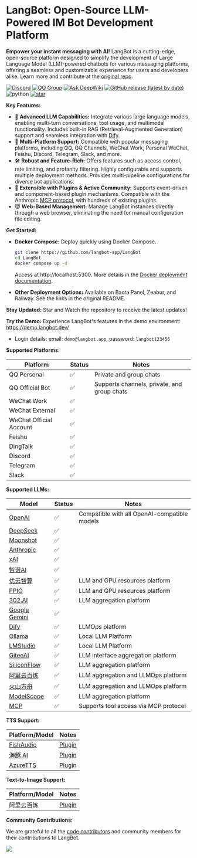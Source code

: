 # LangBot: Open-Source LLM-Powered IM Bot Development Platform

**Empower your instant messaging with AI!** LangBot is a cutting-edge, open-source platform designed to simplify the development of Large Language Model (LLM)-powered chatbots for various messaging platforms, offering a seamless and customizable experience for users and developers alike. Learn more and contribute at the [original repo](https://github.com/langbot-app/LangBot).

[![Discord](https://img.shields.io/discord/1335141740050649118?logo=discord&labelColor=%20%235462eb&logoColor=%20%23f5f5f5&color=%20%235462eb)](https://discord.gg/wdNEHETs87)
[![QQ Group](https://img.shields.io/badge/%E7%A4%BE%E5%8C%BAQQ%E7%BE%A4-966235608-blue)](https://qm.qq.com/q/JLi38whHum)
[![Ask DeepWiki](https://deepwiki.com/badge.svg)](https://deepwiki.com/langbot-app/LangBot)
[![GitHub release (latest by date)](https://img.shields.io/github/v/release/langbot-app/LangBot)](https://github.com/langbot-app/LangBot/releases/latest)
<img src="https://img.shields.io/badge/python-3.10 ~ 3.13 -blue.svg" alt="python">
[![star](https://gitcode.com/RockChinQ/LangBot/star/badge.svg)](https://gitcode.com/RockChinQ/LangBot)

**Key Features:**

*   💬 **Advanced LLM Capabilities:** Integrate various large language models, enabling multi-turn conversations, tool usage, and multimodal functionality. Includes built-in RAG (Retrieval-Augmented Generation) support and seamless integration with [Dify](https://dify.ai).
*   🤖 **Multi-Platform Support:** Compatible with popular messaging platforms, including QQ, QQ Channels, WeChat Work, Personal WeChat, Feishu, Discord, Telegram, Slack, and more.
*   🛠️ **Robust and Feature-Rich:** Offers features such as access control, rate limiting, and profanity filtering. Highly configurable and supports multiple deployment methods. Provides multi-pipeline configurations for diverse bot applications.
*   🧩 **Extensible with Plugins & Active Community:** Supports event-driven and component-based plugin mechanisms. Compatible with the Anthropic [MCP protocol](https://modelcontextprotocol.io/), with hundreds of existing plugins.
*   😻 **Web-Based Management:** Manage LangBot instances directly through a web browser, eliminating the need for manual configuration file editing.

**Get Started:**

*   **Docker Compose:** Deploy quickly using Docker Compose.
    ```bash
    git clone https://github.com/langbot-app/LangBot
    cd LangBot
    docker compose up -d
    ```
    Access at http://localhost:5300. More details in the [Docker deployment documentation](https://docs.langbot.app/zh/deploy/langbot/docker.html).

*   **Other Deployment Options:**  Available on Baota Panel, Zeabur, and Railway. See the links in the original README.

**Stay Updated:**  Star and Watch the repository to receive the latest updates!

**Try the Demo:**  Experience LangBot's features in the demo environment: https://demo.langbot.dev/
*   Login details:  email: `demo@langbot.app`, password: `langbot123456`

**Supported Platforms:**

| Platform            | Status | Notes                                    |
| ------------------- | ------ | ---------------------------------------- |
| QQ Personal         | ✅     | Private and group chats                  |
| QQ Official Bot     | ✅     | Supports channels, private, and group chats |
| WeChat Work         | ✅     |                                          |
| WeChat External     | ✅     |                                          |
| WeChat Official Account | ✅     |                                          |
| Feishu              | ✅     |                                          |
| DingTalk            | ✅     |                                          |
| Discord             | ✅     |                                          |
| Telegram            | ✅     |                                          |
| Slack               | ✅     |                                          |

**Supported LLMs:**

| Model                       | Status | Notes                                    |
| --------------------------- | ------ | ---------------------------------------- |
| [OpenAI](https://platform.openai.com/) | ✅     | Compatible with all OpenAI-compatible models |
| [DeepSeek](https://www.deepseek.com/)      | ✅     |                                          |
| [Moonshot](https://www.moonshot.cn/)     | ✅     |                                          |
| [Anthropic](https://www.anthropic.com/)   | ✅     |                                          |
| [xAI](https://x.ai/)   | ✅     |                                          |
| [智谱AI](https://open.bigmodel.cn/)        | ✅     |                                          |
| [优云智算](https://www.compshare.cn/?ytag=GPU_YY-gh_langbot)      | ✅     | LLM and GPU resources platform             |
| [PPIO](https://ppinfra.com/user/register?invited_by=QJKFYD&utm_source=github_langbot) | ✅     | LLM and GPU resources platform             |
| [302.AI](https://share.302.ai/SuTG99)      | ✅     | LLM aggregation platform                 |
| [Google Gemini](https://aistudio.google.com/prompts/new_chat) | ✅     |                                          |
| [Dify](https://dify.ai)                   | ✅     | LLMOps platform                          |
| [Ollama](https://ollama.com/)                 | ✅     | Local LLM Platform                     |
| [LMStudio](https://lmstudio.ai/)                | ✅     | Local LLM Platform                     |
| [GiteeAI](https://ai.gitee.com/)              | ✅     | LLM interface aggregation platform       |
| [SiliconFlow](https://siliconflow.cn/)         | ✅     | LLM aggregation platform                 |
| [阿里云百炼](https://bailian.console.aliyun.com/)       | ✅     | LLM aggregation and LLMOps platform      |
| [火山方舟](https://console.volcengine.com/ark/region:ark+cn-beijing/model?vendor=Bytedance&view=LIST_VIEW)   | ✅     | LLM aggregation and LLMOps platform      |
| [ModelScope](https://modelscope.cn/docs/model-service/API-Inference/intro)       | ✅     | LLM aggregation platform      |
| [MCP](https://modelcontextprotocol.io/)      | ✅     | Supports tool access via MCP protocol     |

**TTS Support:**

| Platform/Model         | Notes                              |
| ---------------------- | ---------------------------------- |
| [FishAudio](https://fish.audio/zh-CN/discovery/)   | [Plugin](https://github.com/the-lazy-me/NewChatVoice) |
| [海豚 AI](https://www.ttson.cn/?source=thelazy) | [Plugin](https://github.com/the-lazy-me/NewChatVoice) |
| [AzureTTS](https://portal.azure.com/)            | [Plugin](https://github.com/Ingnaryk/LangBot_AzureTTS) |

**Text-to-Image Support:**

| Platform/Model       | Notes                            |
| -------------------- | -------------------------------- |
| 阿里云百炼 | [Plugin](https://github.com/Thetail001/LangBot_BailianTextToImagePlugin) |

**Community Contributions:**

We are grateful to all the [code contributors](https://github.com/langbot-app/LangBot/graphs/contributors) and community members for their contributions to LangBot.

<a href="https://github.com/langbot-app/LangBot/graphs/contributors">
  <img src="https://contrib.rocks/image?repo=langbot-app/LangBot" />
</a>